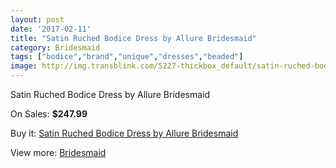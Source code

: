 ```yaml
---
layout: post
date: '2017-02-11'
title: "Satin Ruched Bodice Dress by Allure Bridesmaid"
category: Bridesmaid
tags: ["bodice","brand","unique","dresses","beaded"]
image: http://img.transblink.com/5227-thickbox_default/satin-ruched-bodice-dress-by-allure-bridesmaid.jpg
---
```

Satin Ruched Bodice Dress by Allure Bridesmaid

On Sales: **$247.99**
<a href="https://www.transblink.com/en/bridesmaid/1651-satin-ruched-bodice-dress-by-allure-bridesmaid.html"><amp-img layout="responsive" width="600" height="600" src="//img.transblink.com/5227-thickbox_default/satin-ruched-bodice-dress-by-allure-bridesmaid.jpg" alt="Satin Ruched Bodice Dress by Allure Bridesmaid 0" /></a>

Buy it: [Satin Ruched Bodice Dress by Allure Bridesmaid](https://www.transblink.com/en/bridesmaid/1651-satin-ruched-bodice-dress-by-allure-bridesmaid.html "Satin Ruched Bodice Dress by Allure Bridesmaid")

View more: [Bridesmaid](https://www.transblink.com/en/4-bridesmaid "Bridesmaid")